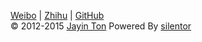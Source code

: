 
[Weibo](http://weibo.com/tjy273942569/) | [Zhihu](http://www.zhihu.com/people/jayinton) | [GitHub](https://github.com/Jayin)  
©  2012-2015 [Jayin Ton](http://jayin.github.io/blog/?about.md) Powered By [silentor](http://www.github.com/Jayin/silentor)  